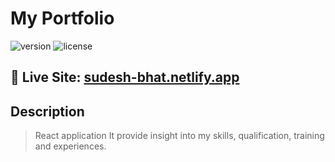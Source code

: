 # My Portfolio

![version](https://img.shields.io/badge/version-1.0.1-blue.svg) ![license](https://img.shields.io/badge/license-MIT-blue.svg)</a>

## 🎏 Live Site: [sudesh-bhat.netlify.app](https://sudesh-bhat.netlify.app/)

## Description
> React application It provide insight into my skills, qualification, training and experiences.
